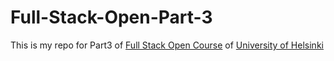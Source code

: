 # Full-Stack-Open-Part-3
This is my repo for Part3 of <a href="https://fullstackopen.com/">Full Stack Open Course</a> of <a href="https://www.helsinki.fi/en">University of Helsinki</a>
